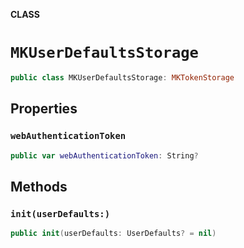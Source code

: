 **CLASS**

# `MKUserDefaultsStorage`

```swift
public class MKUserDefaultsStorage: MKTokenStorage
```

## Properties
### `webAuthenticationToken`

```swift
public var webAuthenticationToken: String?
```

## Methods
### `init(userDefaults:)`

```swift
public init(userDefaults: UserDefaults? = nil)
```
